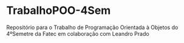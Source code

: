 # TrabalhoPOO-4Sem
Repositório para o Trabalho de Programação Orientada à Objetos do 4ºSemetre da Fatec em colaboração com Leandro Prado
